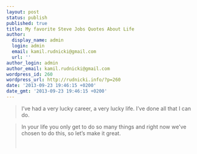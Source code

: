 ```yaml
---
layout: post
status: publish
published: true
title: My favorite Steve Jobs Quotes About Life
author:
  display_name: admin
  login: admin
  email: kamil.rudnicki@gmail.com
  url: ''
author_login: admin
author_email: kamil.rudnicki@gmail.com
wordpress_id: 260
wordpress_url: http://rudnicki.info/?p=260
date: '2013-09-23 19:46:15 +0200'
date_gmt: '2013-09-23 19:46:15 +0200'
---
```

<blockquote>I’ve had a very lucky career, a very lucky life. I’ve done all that I can do.</p></blockquote>
<blockquote><p>In your life you only get to do so many things and right now we’ve chosen to do this, so let’s make it great.</p>
<p>&nbsp;</p></blockquote>
<p>&nbsp;</p>
